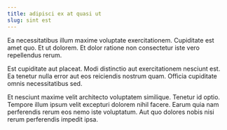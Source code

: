 ```yaml
---
title: adipisci ex at quasi ut
slug: sint est
---
```


Ea necessitatibus illum maxime voluptate exercitationem. Cupiditate est amet quo. Et ut dolorem. Et dolor ratione non consectetur iste vero repellendus rerum.

Est cupiditate aut placeat. Modi distinctio aut exercitationem nesciunt est. Ea tenetur nulla error aut eos reiciendis nostrum quam. Officia cupiditate omnis necessitatibus sed.

Et nesciunt maxime velit architecto voluptatem similique. Tenetur id optio. Tempore illum ipsum velit excepturi dolorem nihil facere. Earum quia nam perferendis rerum eos nemo iste voluptatum. Aut quo dolores nobis nisi rerum perferendis impedit ipsa.
